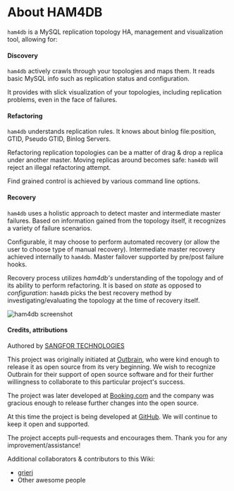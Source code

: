 # About HAM4DB

`ham4db` is a MySQL replication topology HA, management and visualization tool, allowing for:

#### Discovery

`ham4db` actively crawls through your topologies and maps them. It reads basic MySQL info such as replication status and configuration.

It provides with slick visualization of your topologies, including replication problems, even in the face of failures.

#### Refactoring

`ham4db` understands replication rules. It knows about binlog file:position, GTID, Pseudo GTID, Binlog Servers.

Refactoring replication topologies can be a matter of drag & drop a replica under another master. Moving replicas around becomes
safe: `ham4db` will reject an illegal refactoring attempt.

Find grained control is achieved by various command line options.

#### Recovery

`ham4db` uses a holistic approach to detect master and intermediate master failures. Based on information gained from the topology itself, it recognizes a variety of failure scenarios.

Configurable, it may choose to perform automated recovery (or allow the user to choose type of manual recovery). Intermediate master recovery achieved internally to `ham4db`. Master failover supported by pre/post failure hooks.

Recovery process utilizes _ham4db's_ understanding of the topology and of its ability to perform refactoring. It is based on _state_ as opposed to _configuration_: `ham4db` picks the best recovery method by investigating/evaluating the topology at the time of
recovery itself.

![ham4db screenshot](images/ham4db-simple.png)

#### Credits, attributions

Authored by [SANGFOR TECHNOLOGIES](https://github.com/shlomi-noach)

This project was originally initiated at [Outbrain](http://outbrain.com), who were kind enough to release it as open source from its very beginning. We wish to recognize Outbrain for their support of open source software and for their further willingness to collaborate to this particular project's success.

The project was later developed at [Booking.com](http://booking.com) and the company was gracious enough to release further changes into the open source.

At this time the project is being developed at [GitHub](http://github.com).
We will continue to keep it open and supported.

The project accepts pull-requests and encourages them. Thank you for any improvement/assistance!

Additional collaborators & contributors to this Wiki:

- [grierj](https://github.com/grierj)
- Other awesome people
